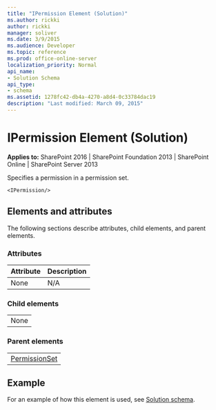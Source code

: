 ```yaml
---
title: "IPermission Element (Solution)"
ms.author: rickki
author: rickki
manager: soliver
ms.date: 3/9/2015
ms.audience: Developer
ms.topic: reference
ms.prod: office-online-server
localization_priority: Normal
api_name:
- Solution Schema
api_type:
- schema
ms.assetid: 1278fc42-db4a-4270-a8d4-0c33784dac19
description: "Last modified: March 09, 2015"
---
```


# IPermission Element (Solution)

 
  
 **Applies to:** SharePoint 2016 | SharePoint Foundation 2013 | SharePoint Online | SharePoint Server 2013
  
Specifies a permission in a permission set.
  
```
<IPermission/>
```

## Elements and attributes

The following sections describe attributes, child elements, and parent elements.

### Attributes

|**Attribute**|**Description**|
|:-----|:-----|
|None  <br/> |N/A  <br/> |
   
### Child elements

||
|:-----|
|None |
   
### Parent elements

||
|:-----|
|[PermissionSet](permissionset-element-solution.md)|
   
## Example

For an example of how this element is used, see [Solution schema](solution-schema.md).
  


